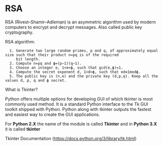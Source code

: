 # RSA
RSA (Rivest–Shamir–Adleman) is an asymmetric algorithm used by modern computers to encrypt and decrypt messages. Also called public key cryptography.

RSA algorithm:

      1. Generate two large random primes, p and q, of approximately equal size such that their product n=pq is of the required
         bit length.
      2. Compute n=pq and ϕ=(p−1)(q−1).
      3. Choose an integer e, 1<e<ϕ, such that gcd(e,ϕ)=1.
      4. Compute the secret exponent d, 1<d<ϕ, such that ed≡1modϕ.
      5. The public key is (n,e) and the private key (d,p,q). Keep all the values d, p, q and ϕ secret.
      
What is Tkinter?

Python offers multiple options for developing GUI of which tkinter is most commonly used method. It is a standard Python interface to the Tk GUI toolkit shipped with Python. Python along with tkinter outputs the fastest and easiest way to create the GUI applications.

For **Python 2.X** the name of the module is called **Tkinter** and in **Python 3.X** it is called **tkinter**

Tkinter Documentation (https://docs.python.org/3/library/tk.html)
